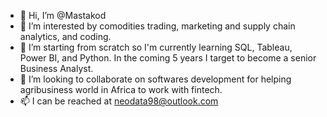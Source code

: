- 👋 Hi, I’m @Mastakod
- 👀 I’m interested by comodities trading, marketing and supply chain analytics, and coding.
- 🌱 I’m starting from scratch so I'm currently learning SQL, Tableau, Power BI, and Python. In the coming 5 years I target to become a senior Business Analyst.
- 💞️ I’m looking to collaborate on softwares development for helping agribusiness world in Africa to work with fintech.
- 📫 I can be reached at neodata98@outlook.com

<!---
Mastakod/Mastakod is a ✨ special ✨ repository because its `README.md` (this file) appears on your GitHub profile.
You can click the Preview link to take a look at your changes.
--->
